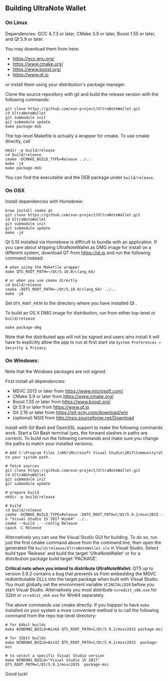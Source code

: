 ## Building UltraNote Wallet

### On Linux

Dependencies: GCC 4.7.3 or later, CMake 3.9 or later, Boost 1.55 or later, and Qt 5.9 or later.

You may download them from here:

- https://gcc.gnu.org/
- https://www.cmake.org/
- https://www.boost.org/
- https://www.qt.io

or install them using your distribution's package manager.

Clone the source repository with git and build the release version with the following commands:
```
git clone https://github.com/xun-project/UltraNoteWallet.git
cd UltraNoteWallet
git submodule init
git submodule update
make package-deb
```

The top-level Makefile is actually a wrapper for cmake. To use cmake directly, call
```
mkdir -p build/release
cd build/release
cmake -DCMAKE_BUILD_TYPE=Release ../..
make -j4
make package-deb
```

You can find the executable and the DEB package under `build/release`.

### On OSX

Install dependencies with Homebrew:

```
brew install cmake qt
git clone https://github.com/xun-project/UltraNoteWallet.git
cd UltraNoteWallet
git submodule init
git submodule update
make -j4
```

Qt 5.10 installed via Homebrew is difficult to bundle with an application. If you care about shipping UltraNoteWallet as DMG image for install on a different system, download QT from https://qt.io and run the following command instead:

```
# when using the Makefile wrapper
make QT5_ROOT_PATH=~/Qt/5.10.0/clang_64/

# or when you use cmake directly
cd build/release
cmake -DQT5_ROOT_PATH=~/Qt/5.10.0/clang_64/ ../..
make -j4
```

Set `QT5_ROOT_PATH` to the directory where you have installed Qt .


To build an OS X DMG image for distribution, run from either top-level or `build/release`:
```
make package-dmg
```

Note that the distributed app will not be signed and users who install it will have to explicitly allow the app to run at first start via `System Preferences > Security & Privacy`.

### On Windows:

Note that the Windows packages are not signed.

First install all dependencies:
* MSVC 2013 or later from https://www.microsoft.com/
* CMake 3.9 or later from https://www.cmake.org/
* Boost 1.55 or later from https://www.boost.org/
* Qt 5.9 or later from https://www.qt.io
* Git 2.16 or later from https://git-scm.com/download/win
* (optional) NSIS from http://nsis.sourceforge.net/Download

Install with Git Bash and OpenSSL support to make the following commands work. Start a Git Bash terminal (yes, the forward slashes in paths are correct). To build run the following commands and make sure you change the paths to match your installed versions:

```
# Add C:\Program Files (x86)\Microsoft Visual Studio\2017\Community\VC to your system path.

# fetch sources
git clone https://github.com/xun-project/UltraNoteWallet.git
cd UltraNoteWallet
git submodule init
git submodule update

# prepare build
mkdir -p build/release

# build
cd build/release
cmake -DCMAKE_BUILD_TYPE=Release -DQT5_ROOT_PATH=C/Qt/5.9.2/msvc2015 -G "Visual Studio 15 2017 Win64" ../..
cmake --build . --config Release
cpack -C Release
```

Alternatively you can use the Visual Studio GUI for building. To do so, run just the first cmake command above from the command line, then open the generated file `build/release/UltraNoteWallet.sln` in Visual Studio. Select build type 'Release' and build the target 'UltraNoteWallet' or for a distribution package build target 'PACKAGE'.

**Critical note when you intend to distribute UltraNoteWallet:** QT5 up to version 5.9.2 contains a bug that prevents us from embedding the MSVC redistributable DLLs into the target package when built with Visual Studio. You must globally set the environment variable `VCINSTALLDIR` before you start Visual Studio. Alternatively you must distribute `vcredist_x86.exe` for 32bit or `vcredist_x64.exe` for Win64 separately.


The above commands use cmake directly. If you happen to have `make` installed on your system a more convenient method is to call the following command from the repo top-level directory:

```
# for 64bit builds
make WINDOWS_BUILD=Win64 QT5_ROOT_PATH=C/Qt/5.9.2/msvc2015 package-msi

# for 32bit builds
make WINDOWS_BUILD=Win32 QT5_ROOT_PATH=C/Qt/5.9.2/msvc2015  package-msi

# to select a specific Visual Studio version
make WINDOWS_BUILD="Visual Studio 15 2017" QT5_ROOT_PATH=C/Qt/5.9.2/msvc2015  package-msi
```

Good luck!
